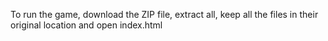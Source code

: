 To run the game, download the ZIP file, extract all, keep all the files in their original location and open index.html
